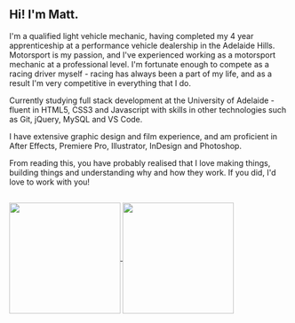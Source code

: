 ## Hi! I'm Matt.

I'm a qualified light vehicle mechanic, having completed my 4 year apprenticeship at a performance vehicle dealership in the Adelaide Hills. Motorsport is my passion, and I've experienced working as a motorsport mechanic     at a professional level. I'm fortunate enough to compete as a racing driver myself - racing has always been a part of my life, and as a result I'm very competitive in everything that I do.

Currently studying full stack development at the University of Adelaide - fluent in HTML5, CSS3 and Javascript with skills in other technologies such as Git, jQuery, MySQL and VS Code.

I have extensive graphic design and film experience, and am proficient in After Effects, Premiere Pro, Illustrator, InDesign and Photoshop. 

From reading this, you have probably realised that I love making things, building things and understanding why and how they work. If you did, I'd love to work with you!

## <div align="center">
  <a href="https://github.com/mattkellyirl/github-readme-stats">
    <img height=200 align="center" src="https://github-readme-stats.vercel.app/api?username=mattkellyirl&show_icons=true&theme=codeSTACKr"/>
  </a>
  <a href="https://github.com/mattkellyirl/convoychat">
    <img height=200 align="center" src="https://github-readme-stats.vercel.app/api/top-langs?username=mattkellyirl&theme=codeSTACKr&layout=compact&langs_count=8&card_width=320"/>
  </a>
</div>
